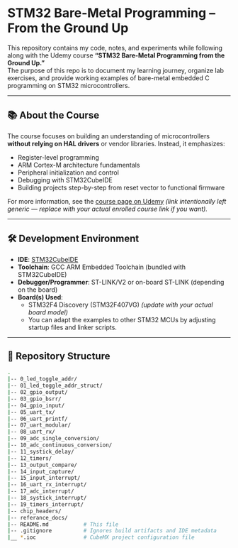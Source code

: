 # STM32 Bare-Metal Programming – From the Ground Up

This repository contains my code, notes, and experiments while following along with the Udemy course **“STM32 Bare-Metal Programming from the Ground Up.”**  
The purpose of this repo is to document my learning journey, organize lab exercises, and provide working examples of bare-metal embedded C programming on STM32 microcontrollers.

---

## 📚 About the Course
The course focuses on building an understanding of microcontrollers **without relying on HAL drivers** or vendor libraries. Instead, it emphasizes:
- Register-level programming
- ARM Cortex-M architecture fundamentals
- Peripheral initialization and control
- Debugging with STM32CubeIDE
- Building projects step-by-step from reset vector to functional firmware

For more information, see the [course page on Udemy](https://www.udemy.com/) *(link intentionally left generic — replace with your actual enrolled course link if you want).*

---

## 🛠️ Development Environment

- **IDE**: [STM32CubeIDE](https://www.st.com/en/development-tools/stm32cubeide.html)
- **Toolchain**: GCC ARM Embedded Toolchain (bundled with STM32CubeIDE)
- **Debugger/Programmer**: ST-LINK/V2 or on-board ST-LINK (depending on the board)
- **Board(s) Used**:  
  - STM32F4 Discovery (STM32F407VG) *(update with your actual board model)*  
  - You can adapt the examples to other STM32 MCUs by adjusting startup files and linker scripts.

---

## 📂 Repository Structure

```bash
.
|-- 0_led_toggle_addr/
|-- 01_led_toggle_addr_struct/
|-- 02_gpio_output/ 
|-- 03_gpio_bsrr/
|-- 04_gpio_input/
|-- 05_uart_tx/
|-- 06_uart_printf/
|-- 07_uart_modular/
|-- 08_uart_rx/   
|-- 09_adc_single_conversion/
|-- 10_adc_continuous_conversion/
|-- 11_systick_delay/
|-- 12_timers/
|-- 13_output_compare/
|-- 14_input_capture/
|-- 15_input_interrupt/
|-- 16_uart_rx_interrupt/
|-- 17_adc_interrupt/
|-- 18_systick_interrupt/
|-- 19_timers_interrupt/
|-- chip_headers/
|-- referance_docs/
|-- README.md           # This file
|-- .gitignore          # Ignores build artifacts and IDE metadata
|__ *.ioc               # CubeMX project configuration file
